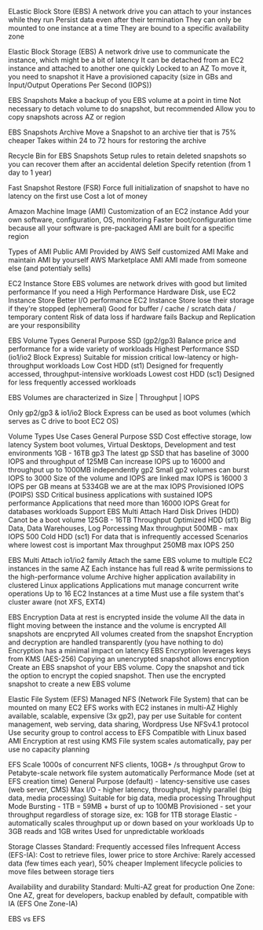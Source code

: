 ELastic Block Store (EBS)
    A network drive you can attach to your instances while they run
    Persist data even after their termination
    They can only be mounted to one instance at a time
    They are bound to a specific availability zone

Elastic Block Storage (EBS)
    A network drive use to communicate the instance, which might be a bit of latency
    It can be detached from an EC2 instance and attached to another one quickly
    Locked to an AZ
    To move it, you need to snapshot it
    Have a provisioned capacity (size in GBs and Input/Output Operations Per Second (IOPS))

EBS Snapshots
    Make a backup of you EBS volume at a point in time
    Not necessary to detach volume to do snapshot, but recommended
    Allow you to copy snapshots across AZ or region

EBS Snapshots Archive
    Move a Snapshot to an archive tier that is 75% cheaper
    Takes within 24 to 72 hours for restoring the archive

Recycle Bin for EBS Snapshots
    Setup rules to retain deleted snapshots so you can recover them after an accidental deletion
    Specify retention (from 1 day to 1 year)

Fast Snapshot Restore (FSR)
    Force full initialization of snapshot to have no latency on the first use
    Cost a lot of money





Amazon Machine Image (AMI)
    Customization of an EC2 instance
    Add your own software, configuration, OS, monitoring
    Faster boot/configuration time because all your software is pre-packaged
    AMI are built for a specific region

Types of AMI
    Public AMI
        Provided by AWS
    Self customized AMI
        Make and maintain AMI by yourself
    AWS Marketplace AMI
        AMI made from someone else (and potentialy sells)


EC2 Instance Store
    EBS volumes are network drives with good but limited performance
    If you need a High Performance Hardware Disk, use EC2 Instance Store
    Better I/O performance
    EC2 Instance Store lose their storage if they're stopped (ephemeral)
    Good for buffer / cache / scratch data / temporary content
    Risk of data loss if hardware fails
    Backup and Replication are your responsibility

EBS Volume Types
    General Purpose SSD (gp2/gp3)
        Balance price and performance for a wide variety of workloads
    Highest Performance SSD (io1/io2 Block Express)
        Suitable for mission critical low-latency or high-throughput workloads
    Low Cost HDD (st1)
        Designed for frequently accessed, throughput-intensive workloads
    Lowest cost HDD (sc1)
        Designed for less frequently accessed workloads

EBS Volumes are characterized in Size | Throughput | IOPS

Only gp2/gp3 & io1/io2 Block Express can be used as boot volumes (which serves as C drive to boot EC2 OS)



Volume Types Use Cases
General Purpose SSD
    Cost effective storage, low latency
    System boot volumes, Virtual Desktops, Development and test environments
    1GB - 16TB
    gp3
        The latest gp SSD that has baseline of 3000 IOPS and throughput of 125MB
        Can increase IOPS up to 16000 and throughput up to 1000MB independently
    gp2
        Small gp2 volumes can burst IOPS to 3000
        Size of the volume and IOPS are linked max IOPS is 16000
        3 IOPS per GB means at 5334GB we are at the max IOPS
Provisioned IOPS (POIPS) SSD
    Critical business applications with sustained IOPS performance
    Applications that need more than 16000 IOPS
    Great for databases workloads
    Support EBS Multi Attach
Hard Disk Drives (HDD)
    Canot be a boot volume
    125GB - 16TB
    Throughput Optimized HDD (st1)
        Big Data, Data Warehouses, Log Porcessing
        Max throughput 500MB - max IOPS 500
    Cold HDD (sc1)
        For data that is infrequently accessed
        Scenarios where lowest cost is important
        Max throughput 250MB max IOPS 250                                                                                                                  



EBS Multi Attach io1/io2 family
    Attach the same EBS volume to multiple EC2 instances in the same AZ
    Each instance has full read & write permissions to the high-performance volume
    Archive higher application availability in clustered Linux applications
    Applications mut manage concurrent write operations
    Up to 16 EC2 Instances at a time
    Must use a file system that's cluster aware (not XFS, EXT4)

EBS Encryption
    Data at rest is encrypted inside the volume
    All the data in flight moving between the instance and the volume is encrypted
    All snapshots are encpryted
    All volumes created from the snapshot
    Encryption and decryption are handled transparently (you have nothing to do)
    Encryption has a minimal impact on latency
    EBS Encryption leverages keys from KMS (AES-256)
    Copying an unencrypted snapshot allows encryption
    Create an EBS snapshot of your EBS volume. Copy the snapshot and tick the option to encrypt the copied snapshot. Then use the encrypted snapshot to create a new EBS volume


Elastic File System (EFS)
    Managed NFS (Network File System) that can be mounted on many EC2
    EFS works with EC2 instanes in multi-AZ
    Highly available, scalable, expensive (3x gp2), pay per use
    Suitable for content management, web serving, data sharing, Wordpress
    Use NFSv4.1 protocol
    Use security group to control access to EFS
    Compatible with Linux based AMI
    Encryption at rest using KMS
    File system scales automatically, pay per use no capacity planning





EFS Scale
    1000s of concurrent NFS clients, 10GB+ /s throughput
    Grow to Petabyte-scale network file system automatically
Performance Mode (set at EFS creation time)
    General Purpose (default) - latency-sensitive use cases (web server, CMS)
    Max I/O - higher latency, throughput, highly parallel (big data, media processing)
    Suitable for big data, media processing
Throughput Mode
    Bursting - 1TB = 59MB + burst of up to 100MB
    Provisioned - set your throughput regardless of storage size, ex: 1GB for 1TB storage
    Elastic - automatically scales throughput up or down based on your workloads
        Up to 3GB reads and 1GB writes
        Used for unpredictable workloads

Storage Classes
    Standard: Frequently accessed files
    Infrequent Access (EFS-IA): Cost to retrieve files, lower price to store
    Archive: Rarely accessed data (few times each year), 50% cheaper
    Implement lifecycle policies to move files between storage tiers

Availability and durability
    Standard: Multi-AZ great for production 
    One Zone: One AZ, great for developers, backup enabled by default, compatible with IA (EFS One Zone-IA)


EBS vs EFS